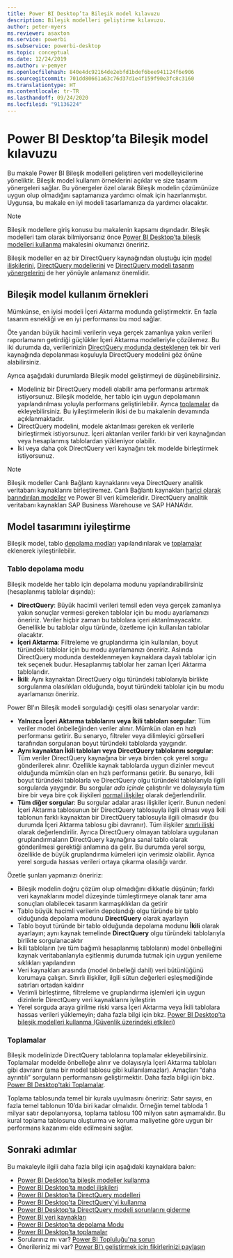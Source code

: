 ```yaml
---
title: Power BI Desktop’ta Bileşik model kılavuzu
description: Bileşik modelleri geliştirme kılavuzu.
author: peter-myers
ms.reviewer: asaxton
ms.service: powerbi
ms.subservice: powerbi-desktop
ms.topic: conceptual
ms.date: 12/24/2019
ms.author: v-pemyer
ms.openlocfilehash: 840e4dc92164de2ebfd1bdef6bee941124f6e906
ms.sourcegitcommit: 701dd80661a63c76d37d1e4f159f90e3fc8c3160
ms.translationtype: HT
ms.contentlocale: tr-TR
ms.lasthandoff: 09/24/2020
ms.locfileid: "91136224"
---
```

# <a name="composite-model-guidance-in-power-bi-desktop"></a>Power BI Desktop’ta Bileşik model kılavuzu

Bu makale Power BI Bileşik modelleri geliştiren veri modelleyicilerine yöneliktir. Bileşik model kullanım örneklerini açıklar ve size tasarım yönergeleri sağlar. Bu yönergeler özel olarak Bileşik modelin çözümünüze uygun olup olmadığını saptamanıza yardımcı olmak için hazırlanmıştır. Uygunsa, bu makale en iyi modeli tasarlamanıza da yardımcı olacaktır.

> [!NOTE]
> Bileşik modellere giriş konusu bu makalenin kapsamı dışındadır. Bileşik modelleri tam olarak bilmiyorsanız önce [Power BI Desktop’ta bileşik modelleri kullanma](../transform-model/desktop-composite-models.md) makalesini okumanızı öneririz.
>
> Bileşik modeller en az bir DirectQuery kaynağından oluştuğu için [model ilişkilerini](../transform-model/desktop-relationships-understand.md), [DirectQuery modellerini](../connect-data/desktop-directquery-about.md) ve [DirectQuery modeli tasarım yönergelerini](directquery-model-guidance.md) de her yönüyle anlamanız önemlidir.

## <a name="composite-model-use-cases"></a>Bileşik model kullanım örnekleri

Mümkünse, en iyisi modeli İçeri Aktarma modunda geliştirmektir. En fazla tasarım esnekliği ve en iyi performansı bu mod sağlar.

Öte yandan büyük hacimli verilerin veya gerçek zamanlıya yakın verileri raporlamanın getirdiği güçlükler İçeri Aktarma modelleriyle çözülemez. Bu iki durumda da, verilerinizin [DirectQuery modunda desteklenen](../connect-data/power-bi-data-sources.md) tek bir veri kaynağında depolanması koşuluyla DirectQuery modelini göz önüne alabilirsiniz.

Ayrıca aşağıdaki durumlarda Bileşik model geliştirmeyi de düşünebilirsiniz.

- Modeliniz bir DirectQuery modeli olabilir ama performansı artırmak istiyorsunuz. Bileşik modelde, her tablo için uygun depolamanın yapılandırılması yoluyla performans geliştirilebilir. Ayrıca [toplamalar](../transform-model/desktop-aggregations.md) da ekleyebilirsiniz. Bu iyileştirmelerin ikisi de bu makalenin devamında açıklanmaktadır.
- DirectQuery modelini, modele aktarılması gereken ek verilerle birleştirmek istiyorsunuz. İçeri aktarılan veriler farklı bir veri kaynağından veya hesaplanmış tablolardan yükleniyor olabilir.
- İki veya daha çok DirectQuery veri kaynağını tek modelde birleştirmek istiyorsunuz.

> [!NOTE]
> Bileşik modeller Canlı Bağlantı kaynaklarını veya DirectQuery analitik veritabanı kaynaklarını birleştiremez. Canlı Bağlantı kaynakları [harici olarak barındırılan modeller](../connect-data/service-datasets-understand.md#external-hosted-models) ve Power BI veri kümeleridir. DirectQuery analitik veritabanı kaynakları SAP Business Warehouse ve SAP HANA’dır.

## <a name="optimize-model-design"></a>Model tasarımını iyileştirme

Bileşik model, tablo [depolama modları](../transform-model/desktop-storage-mode.md) yapılandırılarak ve [toplamalar](../transform-model/desktop-aggregations.md) eklenerek iyileştirilebilir.

### <a name="table-storage-mode"></a>Tablo depolama modu

Bileşik modelde her tablo için depolama modunu yapılandırabilirsiniz (hesaplanmış tablolar dışında):

- **DirectQuery**: Büyük hacimli verileri temsil eden veya gerçek zamanlıya yakın sonuçlar vermesi gereken tablolar için bu modu ayarlamanızı öneririz. Veriler hiçbir zaman bu tablolara içeri aktarılmayacaktır. Genellikle bu tablolar olgu türünde, özetleme için kullanılan tablolar olacaktır.
- **İçeri Aktarma**: Filtreleme ve gruplandırma için kullanılan, boyut türündeki tablolar için bu modu ayarlamanızı öneririz. Aslında DirectQuery modunda desteklenmeyen kaynaklara dayalı tablolar için tek seçenek budur. Hesaplanmış tablolar her zaman İçeri Aktarma tablolarıdır.
- **İkili**: Aynı kaynaktan DirectQuery olgu türündeki tablolarıyla birlikte sorgulanma olasılıkları olduğunda, boyut türündeki tablolar için bu modu ayarlamanızı öneririz.

Power BI’ın Bileşik modeli sorguladığı çeşitli olası senaryolar vardır:

- **Yalnızca İçeri Aktarma tablolarını veya İkili tabloları sorgular**: Tüm veriler model önbelleğinden veriler alınır. Mümkün olan en hızlı performansı getirir. Bu senaryo, filtreler veya dilimleyici görselleri tarafından sorgulanan boyut türündeki tablolarda yaygındır.
- **Aynı kaynaktan İkili tabloları veya DirectQuery tablolarını sorgular**: Tüm veriler DirectQuery kaynağına bir veya birden çok yerel sorgu gönderilerek alınır. Özellikle kaynak tablolarda uygun dizinler mevcut olduğunda mümkün olan en hızlı performansı getirir. Bu senaryo, İkili boyut türündeki tablolarla ve DirectQuery olgu türündeki tablolarıyla ilgili sorgularda yaygındır. Bu sorgular _ada içinde_ çalıştırılır ve dolayısıyla tüm bire bir veya bire çok ilişkileri [normal ilişkiler](../transform-model/desktop-relationships-understand.md#regular-relationships) olarak değerlendirilir.
- **Tüm diğer sorgular**: Bu sorgular adalar arası ilişkiler içerir. Bunun nedeni İçeri Aktarma tablosunun bir DirectQuery tablosuyla ilgili olması veya İkili tablonun farklı kaynaktan bir DirectQuery tablosuyla ilgili olmasıdır (bu durumda İçeri Aktarma tablosu gibi davranır). Tüm ilişkiler [sınırlı ilişki](../transform-model/desktop-relationships-understand.md#limited-relationships) olarak değerlendirilir. Ayrıca DirectQuery olmayan tablolara uygulanan gruplandırmaların DirectQuery kaynağına sanal tablo olarak gönderilmesi gerektiği anlamına da gelir. Bu durumda yerel sorgu, özellikle de büyük gruplandırma kümeleri için verimsiz olabilir. Ayrıca yerel sorguda hassas verileri ortaya çıkarma olasılığı vardır.

Özetle şunları yapmanızı öneririz:

- Bileşik modelin doğru çözüm olup olmadığını dikkatle düşünün; farklı veri kaynaklarını model düzeyinde tümleştirmeye olanak tanır ama sonuçları olabilecek tasarım karmaşıklıkları da getirir
- Tablo büyük hacimli verilerin depolandığı olgu türünde bir tablo olduğunda depolama modunu **DirectQuery** olarak ayarlayın
- Tablo boyut türünde bir tablo olduğunda depolama modunu **İkili** olarak ayarlayın; aynı kaynak temelinde **DirectQuery** olgu türündeki tablolarıyla birlikte sorgulanacaktır
- İkili tabloların (ve tüm bağımlı hesaplanmış tabloların) model önbelleğini kaynak veritabanlarıyla eşitlenmiş durumda tutmak için uygun yenileme sıklıkları yapılandırın
- Veri kaynakları arasında (model önbelleği dahil) veri bütünlüğünü korumaya çalışın. Sınırlı ilişkiler, ilgili sütun değerleri eşleşmediğinde satırları ortadan kaldırır
- Verimli birleştirme, filtreleme ve gruplandırma işlemleri için uygun dizinlerle DirectQuery veri kaynaklarını iyileştirin
- Yerel sorguda araya girilme riski varsa İçeri Aktarma veya İkili tablolara hassas verileri yüklemeyin; daha fazla bilgi için bkz. [Power BI Desktop’ta bileşik modelleri kullanma (Güvenlik üzerindeki etkileri)](../transform-model/desktop-composite-models.md#security-implications)

### <a name="aggregations"></a>Toplamalar

Bileşik modelinizde DirectQuery tablolarına toplamalar ekleyebilirsiniz. Toplamalar modelde önbelleğe alınır ve dolayısıyla İçeri Aktarma tabloları gibi davranır (ama bir model tablosu gibi kullanılamazlar). Amaçları “daha ayrıntılı” sorguların performansını geliştirmektir. Daha fazla bilgi için bkz. [Power BI Desktop'taki Toplamalar](../transform-model/desktop-aggregations.md).

Toplama tablosunda temel bir kurala uyulmasını öneririz: Satır sayısı, en fazla temel tablonun 10’da biri kadar olmalıdır. Örneğin temel tabloda 1 milyar satır depolanıyorsa, toplama tablosu 100 milyon satırı aşmamalıdır. Bu kural toplama tablosunu oluşturma ve koruma maliyetine göre uygun bir performans kazanımı elde edilmesini sağlar.

## <a name="next-steps"></a>Sonraki adımlar

Bu makaleyle ilgili daha fazla bilgi için aşağıdaki kaynaklara bakın:

- [Power BI Desktop’ta bileşik modeller kullanma](../transform-model/desktop-composite-models.md)
- [Power BI Desktop’ta model ilişkileri](../transform-model/desktop-relationships-understand.md)
- [Power BI Desktop’ta DirectQuery modelleri](../connect-data/desktop-directquery-about.md)
- [Power BI Desktop'ta DirectQuery'yi kullanma](../connect-data/desktop-use-directquery.md)
- [Power BI Desktop’ta DirectQuery modeli sorunlarını giderme](../connect-data/desktop-directquery-troubleshoot.md)
- [Power BI veri kaynakları](../connect-data/power-bi-data-sources.md)
- [Power BI Desktop’ta depolama Modu](../transform-model/desktop-storage-mode.md)
- [Power BI Desktop’ta toplamalar](../transform-model/desktop-aggregations.md)
- Sorularınız mı var? [Power BI Topluluğu'na sorun](https://community.powerbi.com/)
- Önerileriniz mi var? [Power BI'ı geliştirmek için fikirlerinizi paylaşın](https://ideas.powerbi.com)
